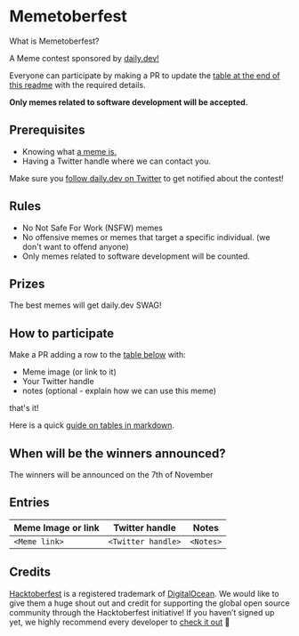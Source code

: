 # Memetoberfest

What is Memetoberfest?

A Meme contest sponsored by [daily.dev!](https://daily.dev)

Everyone can participate by making a PR to update the [table at the end of this readme](#entries) with the required details.

**Only memes related to software development will be accepted.**

## Prerequisites
- Knowing what [a meme is.](https://en.wikipedia.org/wiki/Internet_meme)
- Having a Twitter handle where we can contact you. 

Make sure you [follow daily.dev on Twitter](https://twitter.com/intent/follow?screen_name=dailydotdev) to get notified about the contest!

## Rules

- No Not Safe For Work (NSFW) memes
- No offensive memes or memes that target a specific individual. (we don't want to offend anyone)
- Only memes related to software development will be counted.

## Prizes

The best memes will get daily.dev SWAG!

## How to participate

Make a PR adding a row to the [table below](#entries) with:
- Meme image (or link to it)
- Your Twitter handle
- notes (optional - explain how we can use this meme)

that's it! 

Here is a quick [guide on tables in markdown](https://www.markdownguide.org/extended-syntax/#tables).

## When will be the winners announced?

The winners will be announced on the 7th of November

## Entries

Meme Image or link  | Twitter handle | Notes |
| --- | --- | --- |
| `<Meme link>` | `<Twitter handle>` | `<Notes>` |

## Credits
[Hacktoberfest](https://hacktoberfest.com/?ref=dailydev) is a registered trademark of [DigitalOcean](https://www.digitalocean.com/?ref=dailydev). We would like to give them a huge shout out and credit for supporting the global open source community through the Hacktoberfest initiative!
If you haven’t signed up yet, we highly recommend every developer to [check it out](https://hacktoberfest.com/participation/?ref=dailydev) :raised_hands:
